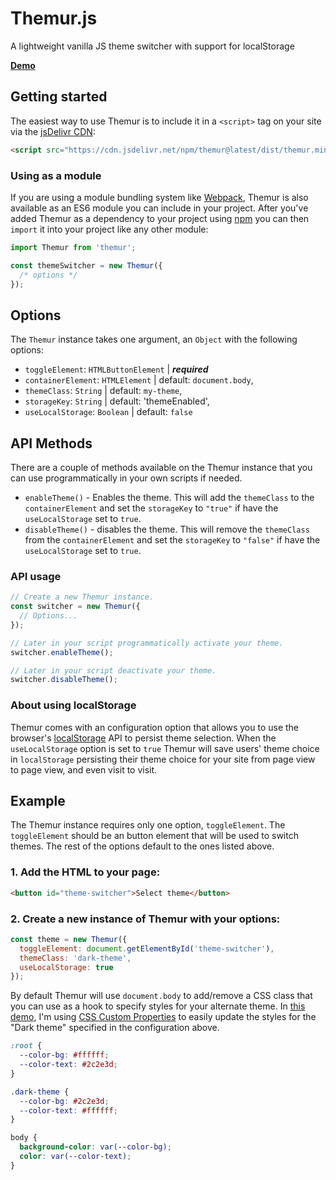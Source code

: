 # Themur.js
A lightweight vanilla JS theme switcher with support for localStorage

[**Demo**](https://levimcg.github.io/themur/)

## Getting started
The easiest way to use Themur is to include it in a `<script>` tag on your site via the [jsDelivr CDN](https://cdn.jsdelivr.net/npm/themur@0.2.0/dist/themur.min.js):

```html
<script src="https://cdn.jsdelivr.net/npm/themur@latest/dist/themur.min.js"></script>
```

### Using as a module
If you are using a module bundling system like [Webpack](https://webpack.js.org/), Themur is also available as an ES6 module you can include in your project. After you've added Themur as a dependency to your project using [npm](https://www.npmjs.com/) you can then `import` it into your project like any other module:

```js
import Themur from 'themur';

const themeSwitcher = new Themur({
  /* options */
});
```

## Options
The `Themur` instance takes one argument, an `Object` with the following options:

- `toggleElement`: `HTMLButtonElement` | _**required**_
- `containerElement`: `HTMLElement` | default: `document.body`,
- `themeClass`: `String` | default: `my-theme`,
- `storageKey`: `String` | default: 'themeEnabled',
- `useLocalStorage`: `Boolean` | default: `false`

## API Methods
There are a couple of methods available on the Themur instance that you can use programmatically in your own scripts if needed.

- `enableTheme()` - Enables the theme. This will add the `themeClass` to the `containerElement` and set the `storageKey` to `"true"` if have the `useLocalStorage` set to `true`.
- `disableTheme()` - disables the theme. This will remove the `themeClass` from the `containerElement` and set the `storageKey` to `"false"` if have the `useLocalStorage` set to `true`.

### API usage
```javascript
// Create a new Themur instance.
const switcher = new Themur({
  // Options...
});

// Later in your script programmatically activate your theme.
switcher.enableTheme(); 

// Later in your script deactivate your theme.
switcher.disableTheme(); 
```

### About using localStorage
Themur comes with an configuration option that allows you to use the browser's [localStorage](https://developer.mozilla.org/en-US/docs/Web/API/Window/localStorage) API to persist theme selection. When the `useLocalStorage` option is set to `true` Themur will save users' theme choice in `localStorage` persisting their theme choice for your site from page view to page view, and even visit to visit.

## Example
The Themur instance requires only one option, `toggleElement`. The `toggleElement` should be an button element that will be used to switch themes. The rest of the options default to the ones listed above.

### 1. Add the HTML to your page:
```html
<button id="theme-switcher">Select theme</button>
```

### 2. Create a new instance of Themur with your options:
```js
const theme = new Themur({
  toggleElement: document.getElementById('theme-switcher'),
  themeClass: 'dark-theme',
  useLocalStorage: true
});
```

By default Themur will use `document.body` to add/remove a CSS class that you can use as a hook to specify styles for your alternate theme. In [this demo](https://levimcg.github.io/themur/), I'm using [CSS Custom Properties](https://developer.mozilla.org/en-US/docs/Web/CSS/Using_CSS_variables) to easily update the styles for the "Dark theme" specified in the configuration above.

```css
:root {
  --color-bg: #ffffff;
  --color-text: #2c2e3d;
}

.dark-theme {
  --color-bg: #2c2e3d;
  --color-text: #ffffff;
}

body {
  background-color: var(--color-bg);
  color: var(--color-text);
}
```